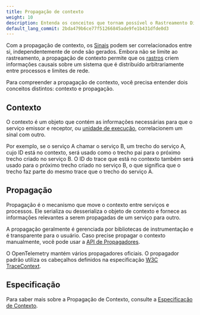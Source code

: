 ```yaml
---
title: Propagação de contexto
weight: 10
description: Entenda os conceitos que tornam possível o Rastreamento Distribuído.
default_lang_commit: 2bda479b6ce77f51266845ade9fe1b431dfde0d3
---
```


Com a propagação de contexto, os [Sinais](/docs/concepts/signals) podem ser
correlacionados entre si, independentemente de onde são gerados. Embora não se
limite ao rastreamento, a propagação de contexto permite que os
[rastros](/docs/concepts/signals/traces) criem informações causais sobre um
sistema que é distribuído arbitrariamente entre processos e limites de rede.

Para compreender a propagação de contexto, você precisa entender dois conceitos
distintos: contexto e propagação.

## Contexto

O contexto é um objeto que contém as informações necessárias para que o serviço
emissor e receptor, ou
[unidade de execução](/docs/specs/otel/glossary/#execution-unit), correlacionem
um sinal com outro.

Por exemplo, se o serviço A chamar o serviço B, um trecho do serviço A, cujo ID
está no contexto, será usado como o trecho pai para o próximo trecho criado no
serviço B. O ID do trace que está no contexto também será usado para o próximo
trecho criado no serviço B, o que significa que o trecho faz parte do mesmo
trace que o trecho do serviço A.

## Propagação

Propagação é o mecanismo que move o contexto entre serviços e processos. Ele
serializa ou desserializa o objeto de contexto e fornece as informações
relevantes a serem propagadas de um serviço para outro.

A propagação geralmente é gerenciada por bibliotecas de instrumentação e é
transparente para o usuário. Caso precise propagar o contexto manualmente, você
pode usar a [API de Propagadores](/docs/specs/otel/context/api-propagators/).

O OpenTelemetry mantém vários propagadores oficiais. O propagador padrão utiliza
os cabeçalhos definidos na especificação
[W3C TraceContext](https://www.w3.org/TR/trace-context/).

## Especificação

Para saber mais sobre a Propagação de Contexto, consulte a
[Especificação de Contexto](/docs/specs/otel/context/).
